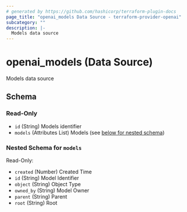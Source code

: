 ```yaml
---
# generated by https://github.com/hashicorp/terraform-plugin-docs
page_title: "openai_models Data Source - terraform-provider-openai"
subcategory: ""
description: |-
  Models data source
---
```


# openai_models (Data Source)

Models data source



<!-- schema generated by tfplugindocs -->
## Schema

### Read-Only

- `id` (String) Models identifier
- `models` (Attributes List) Models (see [below for nested schema](#nestedatt--models))

<a id="nestedatt--models"></a>
### Nested Schema for `models`

Read-Only:

- `created` (Number) Created Time
- `id` (String) Model Identifier
- `object` (String) Object Type
- `owned_by` (String) Model Owner
- `parent` (String) Parent
- `root` (String) Root


